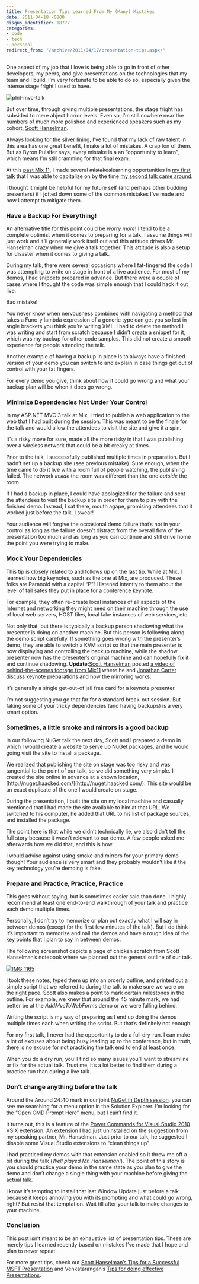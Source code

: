```yaml
---
title: Presentation Tips Learned From My (Many) Mistakes
date: 2011-04-18 -0800
disqus_identifier: 18777
categories:
- code
- tech
- personal
redirect_from: "/archive/2011/04/17/presentation-tips.aspx/"
---
```


One aspect of my job that I love is being able to go in front of other
developers, my peers, and give presentations on the technologies that my
team and I build. I’m very fortunate to be able to do so, especially
given the intense stage fright I used to have.

![phil-mvc-talk](https://haacked.com/images/haacked_com/WindowsLiveWriter/Presentation-Tips-Learned-From-My-Mistak_D766/phil-mvc-talk_3.png "phil-mvc-talk")

But over time, through giving multiple presentations, the stage fright
has subsided to mere abject horror levels. Even so, I’m still nowhere
near the numbers of much more polished and experienced speakers such as
my cohort, [Scott
Hanselman](http://hanselman.com/ "Scott Hanselman's Blog").

Always looking for [the silver
lining](http://en.wikipedia.org/wiki/Silver_lining_(idiom) "Silver lining on Wikipedia"),
I’ve found that my lack of raw talent in this area has one great
benefit, I make a lot of mistakes. A crap ton of them. But as Byron
Pulsifer says, every mistake is a an “opportunity to learn”, which means
I’m still cramming for that final exam.

At this [past Mix
11](https://haacked.com/archive/2011/04/16/a-look-back-at-mix-11.aspx "A look back at Mix 11"),
I made several ~~mistakes~~learning opportunities in [my first
talk](http://channel9.msdn.com/events/MIX/MIX11/FRM03 "ASP.NET MVC 3 @:The Time Is Now")
that I was able to capitalize on by the time [my second talk came
around](http://channel9.msdn.com/events/MIX/MIX11/FRM09 "NuGet in Depth").

I thought it might be helpful for my future self (and perhaps other
budding presenters) if I jotted down some of the common mistakes I’ve
made and how I attempt to mitigate them.

### Have a Backup For Everything!

An alternative title for this point could be *worry more*! I tend to be
a complete optimist when it comes to preparing for a talk. I assume
things will just work and it’ll generally work itself out and this
attitude drives Mr. Hanselman crazy when we give a talk together. This
attitude is also a setup for disaster when it comes to giving a talk.

During my talk, there were several occasions where I fat-fingered the
code I was attempting to write on stage in front of a live audience. For
most of my demos, I had snippets prepared in advance. But there were a
couple of cases where I thought the code was simple enough that I could
hack it out live.

Bad mistake!

You never know when nervousness combined with navigating a method that
takes a Func-y lambda expression of a generic type can get you so lost
in angle brackets you think you’re writing XML. I had to delete the
method I was writing and start from scratch because I didn’t create a
snippet for it, which was my backup for other code samples. This did not
create a smooth experience for people attending the talk.

Another example of having a backup in place is to always have a finished
version of your demo you can switch to and explain in case things get
out of control with your fat fingers.

For every demo you give, think about how it could go wrong and what your
backup plan will be when it does go wrong.

### Minimize Dependencies Not Under Your Control

In my ASP.NET MVC 3 talk at Mix, I tried to publish a web application to
the web that I had built during the session. This was meant to be the
finale for the talk and would allow the attendees to visit the site and
give it a spin.

It’s a risky move for sure, made all the more risky in that I was
publishing over a wireless network that could be a bit creaky at times.

Prior to the talk, I successfully published multiple times in
preparation. But I hadn’t set up a backup site (see previous mistake).
Sure enough, when the time came to do it live with a room full of people
watching, the publishing failed. The network *inside* the room was
different than the one *outside* the room.

If I had a backup in place, I could have apologized for the failure and
sent the attendees to visit the backup site in order for them to play
with the finished demo. Instead, I sat there, mouth agape, promising
attendees that it worked just before the talk. I swear!

Your audience will forgive the occasional demo failure that’s not in
your control as long as the failure doesn’t distract from the overall
flow of the presentation too much and as long as you can continue and
still drive home the point you were trying to make.

### Mock Your Dependencies

This tip is closely related to and follows up on the last tip. While at
Mix, I learned how big keynotes, such as the one at Mix, are produced.
These folks are Paranoid with a capital “P”! I listened intently to them
about the level of fail safes they put in place for a conference
keynote.

For example, they often re-create local instances of all aspects of the
Internet and networking they might need on their machine through the use
of local web servers, HOST files, local fake instances of web services,
etc.

Not only that, but there is typically a backup person shadowing what the
presenter is doing on another machine. But this person is following
along the demo script carefully. If something goes wrong with the
presenter’s demo, they are able to switch a KVM script so that the main
presenter is now displaying and controlling the backup machine, while
the shadow presenter now has the presenter’s original machine and can
hopefully fix it and continue shadowing. **Update:**[Scott
Hanselman](http://hanselman.com/blog/ "Scott's Blog") posted [a video of
behind-the-scenes footage from
Mix11](http://channel9.msdn.com/posts/Hanselminutes-on-9-Raw-Backstage-footage-before-the-Mix11-keynote-with-Jonathan-Carter "Behind the scenes mix11")
where he and [Jonathan
Carter](http://lostintangent.com/ "Jonathan's Blog") discuss keynote
preparations and how the mirroring works.

It’s generally a single get-out-of jail free card for a keynote
presenter.

I’m not suggesting you go that far for a standard break-out session. But
faking some of your tricky dependencies (and having backups) is a very
smart option.

### Sometimes, a little smoke and mirrors is a good backup

In our following NuGet talk the next day, Scott and I prepared a demo in
which I would create a website to serve up NuGet packages, and he would
going visit the site to install a package.

We realized that publishing the site on stage was too risky and was
tangential to the point of our talk, so we did something very simple. I
created the site online in advance at a known location,
[http://nuget.haacked.com/](http://nuget.haacked.com/). This site would
be an exact duplicate of the one I would create on stage.

During the presentation, I built the site on my local machine and
casually mentioned that I had made the site available to him at that
URL. We switched to his computer, he added that URL to his list of
package sources, and installed the package.

The point here is that while we didn’t technically lie, we also didn’t
tell the full story because it wasn’t relevant to our demo. A few people
asked me afterwards how we did that, and this is how.

I would advise against using smoke and mirrors for your primary demo
though! Your audience is very smart and they probably wouldn’t like it
the key technology you’re demoing is fake.

### Prepare and Practice, Practice, Practice

This goes without saying, but is sometimes easier said than done. I
highly recommend at least one end-to-end walkthrough of your talk and
practice each demo multiple times.

Personally, I don’t try to memorize or plan out exactly what I will say
in between demos (except for the first few minutes of the talk). But I
do think it’s important to memorize and nail the demos and have a rough
idea of the key points that I plan to say in between demos.

The following screenshot depicts a page of chicken scratch from Scott
Hanselman’s notebook where we planned out the general outline of our
talk.

[![IMG\_1165](https://haacked.com/images/haacked_com/WindowsLiveWriter/Presentation-Tips-Learned-From-My-Mistak_D766/IMG_1165_thumb.jpg "IMG_1165")](https://haacked.com/images/haacked_com/WindowsLiveWriter/Presentation-Tips-Learned-From-My-Mistak_D766/IMG_1165.jpg)

I took these notes, typed them up into an orderly outline, and printed
out a simple script that we referred to during the talk to make sure we
were on the right pace. Scott also makes a point to mark certain
milestones in the outline. For example, we knew that around the 45
minute mark, we had better be at the *AddMvcToWebForms* demo or we were
falling behind.

Writing the script is my way of preparing as I end up doing the demos
multiple times each when writing the script. But that’s definitely not
enough.

For my first talk, I never had the opportunity to do a full dry-run. I
can make a lot of excuses about being busy leading up to the conference,
but in truth, there is no excuse for not practicing the talk end to end
at least once.

When you do a dry run, you’ll find so many issues you’ll want to
streamline or fix for the actual talk. Trust me, it’s a lot better to
find them during a practice run than during a live talk.

### Don’t change anything before the talk

Around the Around 24:40 mark in our joint [NuGet in Depth
session](http://channel9.msdn.com/events/MIX/MIX11/FRM09 "NuGet in Depth"),
you can see me searching for a menu option in the Solution Explorer. I’m
looking for the “Open CMD Prompt Here” menu, but I can’t find it.

It turns out, this is a feature of the [Power Commands for Visual Studio
2010](http://visualstudiogallery.msdn.microsoft.com/e5f41ad9-4edc-4912-bca3-91147db95b99 "VS 2010")
VSIX extension. An extension I had just uninstalled on the suggestion
from my speaking partner, Mr. Hanselman. Just prior to our talk, he
suggested I disable some Visual Studio extensions to “clean things up”

I had practiced my demos with that extension enabled so it threw me off
a bit during the talk (*Well played Mr. Hanselman!*). The point of this
story is you should practice your demo in the same state as you plan to
give the demo and don’t change a single thing with your machine before
giving the actual talk.

I know it’s tempting to install that last Window Update just before a
talk because it keeps annoying you with its prompting and what could go
wrong, right? But resist that temptation. Wait till after your talk to
make changes to your machine.

### Conclusion

This post isn’t meant to be an exhaustive list of presentation tips.
These are merely tips I learned recently based on mistakes I’ve made
that I hope and plan to never repeat.

For more great tips, check out [Scott Hanselman’s Tips for a Successful
MSFT
Presentation](http://www.hanselman.com/blog/content/radiostories/2003/01/22/scotthanselmanstipsforasuccessfulmsftpresentation.html "Technical Presentation")
and Venkatarangan’s [Tips for doing effective
Presentations](http://www.venkatarangan.com/blog/PermaLink.aspx?guid=dab57735-2976-40d7-a5d0-2e641ddea515 "Tips for doing effective presentations").

